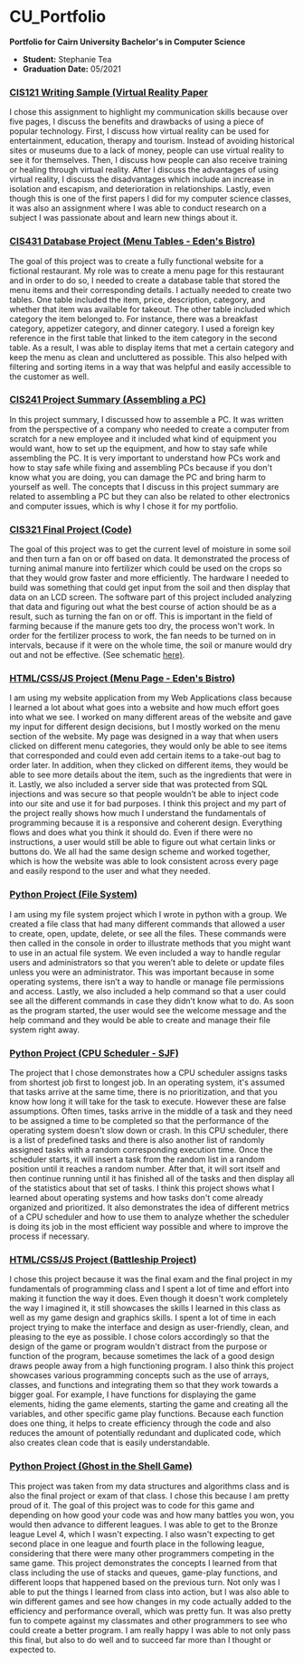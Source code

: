 # CU_Portfolio
__Portfolio for Cairn University Bachelor's in Computer Science__ 
* __Student:__ Stephanie Tea
* __Graduation Date:__ 05/2021

### [CIS121 Writing Sample (Virtual Reality Paper](https://github.com/stephaniemtea/CU_Portfolio/blob/86a84a430c3e21a7d1a0dc741591a12bc741106e/CIS121%20Paper%20(VR).pdf)
I chose this assignment to highlight my communication skills because over five pages, I discuss the benefits and drawbacks of using a piece of popular technology. First, I discuss how virtual reality can be used for entertainment, education, therapy and tourism. Instead of avoiding historical sites or museums due to a lack of money, people can use virtual reality to see it for themselves. Then, I discuss how people can also receive training or healing through virtual reality. After I discuss the advantages of using virtual reality, I discuss the disadvantages which include an increase in isolation and escapism, and deterioration in relationships. Lastly, even though this is one of the first papers I did for my computer science classes, it was also an assignment where I was able to conduct research on a subject I was passionate about and learn new things about it. 

### [CIS431 Database Project (Menu Tables - Eden's Bistro)](https://github.com/stephaniemtea/Edens-Bistro/tree/master/sql)
The goal of this project was to create a fully functional website for a fictional restaurant. My role was to create a menu page for this restaurant and in order to do so, I needed to create a database table that stored the menu items and their corresponding details. I actually needed to create two tables. One table included the item, price, description, category, and whether that item was available for takeout. The other table included which category the item belonged to. For instance, there was a breakfast category, appetizer category, and dinner category. I used a foreign key reference in the first table that linked to the item category in the second table. As a result, I was able to display items that met a certain category and keep the menu as clean and uncluttered as possible. This also helped with filtering and sorting items in a way that was helpful and easily accessible to the customer as well.

### [CIS241 Project Summary (Assembling a PC)](https://github.com/stephaniemtea/CU_Portfolio/blob/86a84a430c3e21a7d1a0dc741591a12bc741106e/CIS241%20Assembling%20a%20PC%20Project%20Summary.pdf)
In this project summary, I discussed how to assemble a PC. It was written from the perspective of a company who needed to create a computer from scratch for a new employee and it included what kind of equipment you would want, how to set up the equipment, and how to stay safe while assembling the PC. It is very important to understand how PCs work and how to stay safe while fixing and assembling PCs because if you don't know what you are doing, you can damage the PC and  bring harm to yourself as well. The concepts that I discuss in this project summary are related to assembling a PC but they can also be related to other electronics and computer issues, which is why I chose it for my portfolio. 

### [CIS321 Final Project (Code)](https://github.com/stephaniemtea/CU_Portfolio/blob/e3771ec1af8b7507ae0d66104580f8c7d5b62bbb/CIS321FinalProject.ino)
The goal of this project was to get the current level of moisture in some soil and then turn a fan on or off based on data. It demonstrated the process of turning animal manure into fertilizer which could be used on the crops so that they would grow faster and more efficiently. The hardware I needed to build was something that could get input from the soil and then display that data on an LCD screen. The software part of this project included analyzing that data and figuring out what the best course of action should be as a result, such as turning the fan on or off. This is important in the field of farming because if the manure gets too dry, the process won't work. In order for the fertilizer process to work, the fan needs to be turned on in intervals, because if it were on the whole time, the soil or manure would dry out and not be effective. (See schematic [here)](https://github.com/stephaniemtea/CU_Portfolio/blob/a5b03d5718fd2fe2c43a4344876b5db46d4da73a/CIS321%20Final%20Project.png).

### [HTML/CSS/JS Project (Menu Page - Eden's Bistro)](https://github.com/stephaniemtea/Edens-Bistro/blob/4db2b346da5ab56a065a4d92c08e688996871a79/menu.php)
I am using my website application from my Web Applications class because I learned a lot about what goes into a website and how much effort goes into what we see. I worked on many different areas of the website and gave my input for different design decisions, but I mostly worked on the menu section of the website. My page was designed in a way that when users clicked on different menu categories, they would only be able to see items that corresponded and could even add certain items to a take-out bag to order later. In addition, when they clicked on different items, they would be able to see more details about the item, such as the ingredients that were in it. Lastly, we also included a server side that was protected from SQL injections and was secure so that people wouldn’t be able to inject code into our site and use it for bad purposes. I think this project and my part of the project really shows how much I understand the fundamentals of programming because it is a responsive and coherent design. Everything flows and does what you think it should do. Even if there were no instructions, a user would still be able to figure out what certain links or buttons do. We all had the same design scheme and worked together, which is how the website was able to look consistent across every page and easily respond to the user and what they needed.

### [Python Project (File System)](https://github.com/stephaniemtea/CU_Portfolio/blob/472e33ba51396e60ae77e706e8cd48d0d5b23518/verySimpleFileSystem.py)
I am using my file system project which I wrote in python with a group. We created a file class that had many different commands that allowed a user to create, open, update, delete, or see all the files. These commands were then called in the console in order to illustrate methods that you might want to use in an actual file system. We even included a way to handle regular users and administrators so that you weren’t able to delete or update files unless you were an administrator. This was important because in some operating systems, there isn’t a way to handle or manage file permissions and access. Lastly, we also included a help command so that a user could see all the different commands in case they didn’t know what to do. As soon as the program started, the user would see the welcome message and the help command and they would be able to create and manage their file system right away. 

### [Python Project (CPU Scheduler - SJF)](https://github.com/stephaniemtea/CU_Portfolio/blob/dd864f850a77a759f582f0cfb5e7e1ec5541890a/SJF.py)
The project that I chose demonstrates how a CPU scheduler assigns tasks from shortest job first to longest job. In an operating system, it's assumed that tasks arrive at the same time, there is no prioritization, and that you know how long it will take for the task to execute. However these are false assumptions. Often times, tasks arrive in the middle of a task and they need to be assigned a time to be completed so that the performance of the operating system doesn't slow down or crash. In this CPU scheduler, there is a list of predefined tasks and there is also another list of randomly assigned tasks with a random corresponding execution time. Once the scheduler starts, it will insert a task from the random list in a random position until it reaches a random number. After that, it will sort itself and then continue running until it has finished all of the tasks and then display all of the statistics about that set of tasks. I think this project shows what I learned about operating systems and how tasks don't come already organized and prioritized. It also demonstrates the idea of different metrics of a CPU scheduler and how to use them to analyze whether the scheduler is doing its job in the most efficient way possible and where to improve the process if necessary. 

### [HTML/CSS/JS Project (Battleship Project)](https://github.com/stephaniemtea/CU_Portfolio/tree/main/Battleship%20Project)
I chose this project because it was the final exam and the final project in my fundamentals of programming class and I spent a lot of time and effort into making it function the way it does. Even though it doesn't work completely the way I imagined it, it still showcases the skills I learned in this class as well as my game design and graphics skills. I spent a lot of time in each project trying to make the interface and design as user-friendly, clean, and pleasing to the eye as possible. I chose colors accordingly so that the design of the game or program wouldn't distract from the purpose or function of the program, because sometimes the lack of a good design draws people away from a high functioning program. I also think this project showcases various programming concepts such as the use of arrays, classes, and functions and integrating them so that they work towards a bigger goal. For example, I have functions for displaying the game elements, hiding the game elements, starting the game and creating all the variables, and other specific game play functions. Because each function does one thing, it helps to create efficiency through the code and also reduces the amount of potentially redundant and duplicated code, which also creates clean code that is easily understandable. 

### [Python Project (Ghost in the Shell Game)](https://github.com/stephaniemtea/CU_Portfolio/blob/8a90751fecfc0f87cdabe0cb894cf418ab9ba235/ghostintheshell.py)
This project was taken from my data structures and algorithms class and is also the final project or exam of that class. I chose this because I am pretty proud of it. The goal of this project was to code for this game and depending on how good your code was and how many battles you won, you would then advance to different leagues. I was able to get to the Bronze league Level 4, which I wasn't expecting. I also wasn't expecting to get second place in one league and fourth place in the following league, considering that there were many other programmers competing in the same game. This project demonstrates the concepts I learned from that class including the use of stacks and queues, game-play functions, and different loops that happened based on the previous turn. Not only was I able to put the things I learned from class into action, but I was also able to win different games and see how changes in my code actually added to the efficiency and performance overall, which was pretty fun. It was also pretty fun to compete against my classmates and other programmers to see who could create a better program. I am really happy I was able to not only pass this final, but also to do well and to succeed far more than I thought or expected to. 
